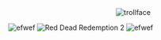 ## 

<p align="center">
  <img src="https://komarev.com/ghpvc/?username=usslh&label=trollface&color=c8c3bd" alt="trollface" />
</p>

   ![efwef](https://64.media.tumblr.com/ba709444036233b1a51041b1fef7a387/30aace0e5b670383-49/s540x810/f3095f02d8d567006044d4aaa9f7a410cae868b8.pnj)
![Red Dead Redemption 2](https://github.com/user-attachments/assets/324b14e7-b9e6-4519-a4c5-3654a90ea8dc)
   ![efwef](https://64.media.tumblr.com/ba709444036233b1a51041b1fef7a387/30aace0e5b670383-49/s540x810/f3095f02d8d567006044d4aaa9f7a410cae868b8.pnj)



